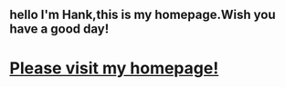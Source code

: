 ## hello I'm Hank,this is my homepage.Wish you have a good day!
# [Please visit my homepage!](https://hanky2000.github.io/)
